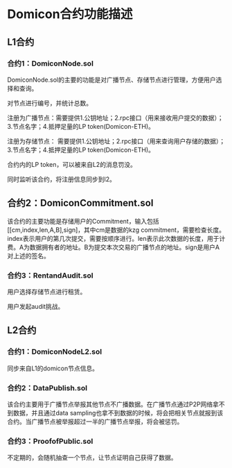 # Domicon合约功能描述

## L1合约

### 合约1：DomiconNode.sol

DomiconNode.sol的主要的功能是对广播节点、存储节点进行管理，方便用户选择和查询。

对节点进行编号，并统计总数。

注册为广播节点：需要提供1.公钥地址；2.rpc接口（用来接收用户提交的数据）；3.节点名字；4.抵押足量的LP token(Domicon-ETH)。

注册为存储节点： 需要提供1.公钥地址；2.rpc接口（用来查询用户存储的数据）；3.节点名字；4.抵押足量的LP token(Domicon-ETH)。

合约内的LP token，可以被来自L2的消息罚没。

同时监听该合约，将注册信息同步到l2。

## 合约2：DomiconCommitment.sol

该合约的主要功能是存储用户的Commitment，输入包括[[cm,index,len,A,B],sign]，其中cm是数据的kzg commitment，需要检查长度。index表示用户的第几次提交，需要按顺序进行。len表示此次数据的长度，用于计费。A为数据拥有者的地址。B为提交本次交易的广播节点的地址。sign是用户A对上述的签名。

### 合约3：RentandAudit.sol

用户选择存储节点进行租赁。

用户发起audit挑战。

## L2合约

### 合约1：DomiconNodeL2.sol

同步来自L1的domicon节点信息。

### 合约2：DataPublish.sol

该合约主要用于广播节点举报其他节点不广播数据。在广播节点通过P2P网络拿不到数据，并且通过data sampling也拿不到数据的时候，将会把相关节点就报到该合约。当广播节点被举报超过一半的广播节点举报，将会被惩罚。

### 合约3：ProofofPublic.sol

不定期的，会随机抽查一个节点，让节点证明自己获得了数据。



